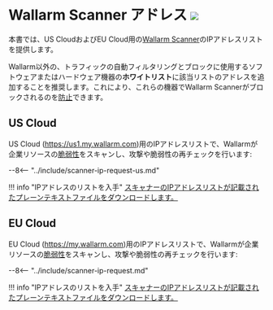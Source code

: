 [file-ips-list-us]: ../downloads/scanner-ip-addresses-us.txt
[file-ips-list-eu]: ../downloads/scanner-ip-addresses-eu.txt

# Wallarm Scanner アドレス <a href="../../about-wallarm/subscription-plans/#waap-and-advanced-api-security"><img src="../../images/api-security-tag.svg" style="border: none;"></a>

本書では、US CloudおよびEU Cloud用の[Wallarm Scanner](../user-guides/scanner.md)のIPアドレスリストを提供します。

Wallarm以外の、トラフィックの自動フィルタリングとブロックに使用するソフトウェアまたはハードウェア機器の**ホワイトリスト**に該当リストのアドレスを追加することを推奨します。これにより、これらの機器でWallarm Scannerがブロックされるのを[防止](../user-guides/scanner.md#preventing-scanner-from-being-blocked)できます。

## US Cloud

US Cloud (https://us1.my.wallarm.com)用のIPアドレスリストで、Wallarmが企業リソースの[脆弱性](../glossary-en.md#vulnerability)をスキャンし、攻撃や脆弱性の再チェックを行います:

--8<-- "../include/scanner-ip-request-us.md"

!!! info "IPアドレスのリストを入手"
    [スキャナーのIPアドレスリストが記載されたプレーンテキストファイルをダウンロードします。][file-ips-list-us]

## EU Cloud

EU Cloud (https://my.wallarm.com)用のIPアドレスリストで、Wallarmが企業リソースの[脆弱性](../glossary-en.md#vulnerability)をスキャンし、攻撃や脆弱性の再チェックを行います:

--8<-- "../include/scanner-ip-request.md"

!!! info "IPアドレスのリストを入手"
    [スキャナーのIPアドレスリストが記載されたプレーンテキストファイルをダウンロードします。][file-ips-list-eu]
